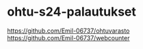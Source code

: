 # ohtu-s24-palautukset

https://github.com/Emil-06737/ohtuvarasto
\
https://github.com/Emil-06737/webcounter
